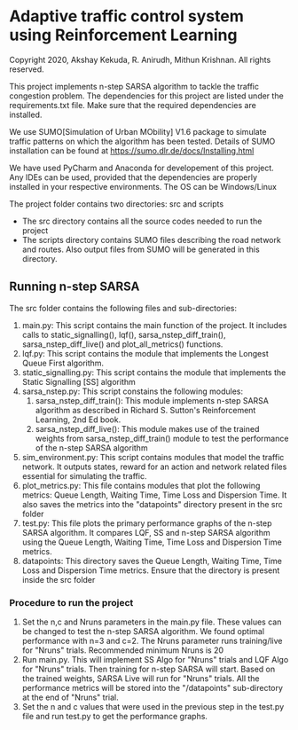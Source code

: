 # Adaptive traffic control system using Reinforcement Learning

Copyright 2020, Akshay Kekuda, R. Anirudh, Mithun Krishnan. All rights reserved.

This project implements n-step SARSA algorithm to tackle the traffic congestion problem. The dependencies for this project are listed under the requirements.txt file. Make sure that the required dependencies are installed.

We use SUMO[Simulation of Urban MObility] V1.6 package to simulate traffic patterns on which the algorithm has been tested. Details of SUMO installation can be found at https://sumo.dlr.de/docs/Installing.html

We have used PyCharm and Anaconda for developement of this project. Any IDEs can be used, provided that the dependencies are properly installed in your respective environments. The OS can be Windows/Linux

The project folder contains two directories: src and scripts
* The src directory contains all the source codes needed to run the project
* The scripts directory contains SUMO files describing the road network and routes. Also output files from SUMO will be generated in this directory.


## Running n-step SARSA
The src folder contains the following files and sub-directories:
1. main.py: This script contains the main function of the project. It includes calls to static_signalling(), lqf(), sarsa_nstep_diff_train(), sarsa_nstep_diff_live() and plot_all_metrics() functions.
2. lqf.py: This script contains the module that implements the Longest Queue First algorithm.
3. static_signalling.py: This script contains the module that implements the Static Signalling [SS] algorithm
4. sarsa_nstep.py: This script constains the following modules:
	1. sarsa_nstep_diff_train(): This module implements n-step SARSA algorithm as described in Richard S. Sutton's Reinforcement Learning, 2nd Ed book. 
	2. sarsa_nstep_diff_live(): This module makes use of the trained weights from sarsa_nstep_diff_train() module to test the performance of the n-step SARSA algorithm
5. sim_environment.py: This script contains modules that model the traffic network. It outputs states, reward for an action and network related files essential for simulating the traffic.
6. plot_metrics.py: This file contains modules that plot the following metrics: Queue Length, Waiting Time, Time Loss and Dispersion Time. It also saves the metrics into the "datapoints" directory present in the src folder
7. test.py: This file plots the primary performance graphs of the n-step SARSA algorithm. It compares LQF, SS and n-step SARSA algorithm using the Queue Length, Waiting Time, Time Loss and Dispersion Time metrics.
8. datapoints: This directory saves the Queue Length, Waiting Time, Time Loss and Dispersion Time metrics. Ensure that the directory is present inside the src folder

### Procedure to run the project
1. Set the n,c and Nruns parameters in the main.py file. These values can be changed to test the n-step SARSA algorithm. We found optimal performance with n=3 and c=2. The Nruns parameter runs training/live for "Nruns" trials. Recommended minimum Nruns is 20
2. Run main.py. This will implement SS Algo for "Nruns" trials and LQF Algo for "Nruns" trials. Then training for n-step SARSA will start. Based on the trained weights, SARSA Live will run for "Nruns" trials. All the performance metrics will be stored into the "/datapoints" sub-directory at the end of "Nruns" trial.
3. Set the n and c values that were used in the previous step in the test.py file and run test.py to get the performance graphs.


